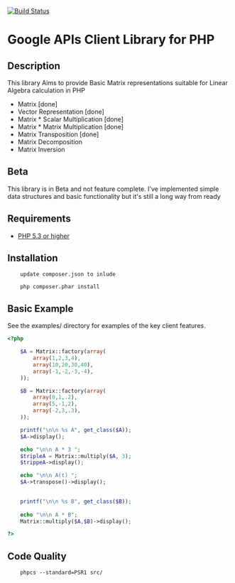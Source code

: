 [![Build Status](https://travis-ci.org/google/google-api-php-client.svg)](https://travis-ci.org/google/google-api-php-client)

# Google APIs Client Library for PHP #

## Description ##
This library Aims to provide Basic Matrix representations suitable for Linear Algebra calculation in PHP

* Matrix                            [done]
* Vector Representation             [done]
* Matrix * Scalar Multiplication    [done]
* Matrix * Matrix Multiplication    [done]
* Matrix Transposition              [done]
* Matrix Decomposition
* Matrix Inversion


## Beta ##
This library is in Beta and not feature complete.
I've implemented simple data structures and basic functionality but it's still a long way from ready


## Requirements ##
* [PHP 5.3 or higher](http://www.php.net/)

## Installation ##

        update composer.json to inlude     

        php composer.phar install

## Basic Example ##
See the examples/ directory for examples of the key client features.
```PHP
<?php

    $A = Matrix::factory(array(
        array(1,2,3,4),
        array(10,20,30,40),
        array(-1,-2,-3,-4),
    ));

    $B = Matrix::factory(array(
        array(0,1,.2),
        array(5,-1,2),
        array(-2,3,.3),
    ));

    printf("\n\n %s A", get_class($A));
    $A->display();

    echo "\n\n A * 3 ";
    $tripleA = Matrix::multiply($A, 3);    
    $trippeA->display();

    echo "\n\n A(t) ";
    $A->transpose()->display();
    

    printf("\n\n %s B", get_class($B));
    
    echo "\n\n A * B";
    Matrix::multiply($A,$B)->display();

?>
```

## Code Quality ##

        phpcs --standard=PSR1 src/
